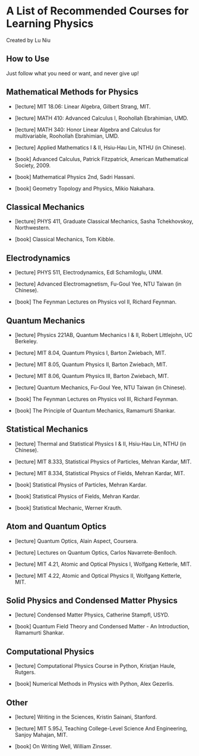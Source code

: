 # A List of Recommended Courses for Learning Physics

Created by Lu Niu

## How to Use

Just follow what you need or want, and never give up!

## Mathematical Methods for Physics

* [lecture] MIT 18.06: Linear Algebra, Gilbert Strang, MIT.

* [lecture] MATH 410: Advanced Calculus Ⅰ, Roohollah Ebrahimian, UMD.

* [lecture] MATH 340: Honor Linear Algebra and Calculus for multivariable, Roohollah Ebrahimian, UMD.

* [lecture] Applied Mathematics Ⅰ & Ⅱ, Hsiu-Hau Lin, NTHU (in Chinese).

* [book] Advanced Calculus, Patrick Fitzpatrick, American Mathematical Society, 2009.

* [book] Mathematical Physics 2nd, Sadri Hassani.

* [book] Geometry Topology and Physics, Mikio Nakahara.

## Classical Mechanics

* [lecture] PHYS 411, Graduate Classical Mechanics, Sasha Tchekhovskoy, Northwestern.

* [book] Classical Mechanics, Tom Kibble.

## Electrodynamics

* [lecture] PHYS 511, Electrodynamics, Edl Schamiloglu, UNM.

* [lecture] Advanced Electromagnetism, Fu-Goul Yee, NTU Taiwan (in Chinese).

* [book] The Feynman Lectures on Physics vol Ⅱ, Richard Feynman.

## Quantum Mechanics

* [lecture] Physics 221AB, Quantum Mechanics Ⅰ & Ⅱ, Robert Littlejohn, UC Berkeley.

* [lecture] MIT 8.04, Quantum Physics Ⅰ, Barton Zwiebach, MIT.

* [lecture] MIT 8.05, Quantum Physics Ⅱ, Barton Zwiebach, MIT.

* [lecture] MIT 8.06, Quantum Physics Ⅲ, Barton Zwiebach, MIT.

* [lecture] Quantum Mechanics, Fu-Goul Yee, NTU Taiwan (in Chinese).

* [book] The Feynman Lectures on Physics vol Ⅲ, Richard Feynman.

* [book] The Principle of Quantum Mechanics, Ramamurti Shankar.

## Statistical Mechanics

* [lecture] Thermal and Statistical Physics Ⅰ & Ⅱ, Hsiu-Hau Lin, NTHU (in Chinese).

* [lecture] MIT 8.333, Statistical Physics of Particles, Mehran Kardar, MIT.

* [lecture] MIT 8.334, Statistical Physics of Fields, Mehran Kardar, MIT.

* [book] Statistical Physics of Particles, Mehran Kardar.

* [book] Statistical Physics of Fields, Mehran Kardar.

* [book] Statistical Mechanic, Werner Krauth.

## Atom and Quantum Optics

* [lecture] Quantum Optics, Alain Aspect, Coursera.

* [lecture] Lectures on Quantum Optics, Carlos Navarrete-Benlloch.

* [lecture] MIT 4.21, Atomic and Optical Physics Ⅰ, Wolfgang Ketterle, MIT.

* [lecture] MIT 4.22, Atomic and Optical Physics Ⅱ, Wolfgang Ketterle, MIT.

## Solid Physics and Condensed Matter Physics

* [lecture] Condensed Matter Physics, Catherine Stampfl, USYD.

* [book] Quantum Field Theory and Condensed Matter - An Introduction, Ramamurti Shankar.

## Computational Physics

* [lecture] Computational Physics Course in Python, Kristjan Haule, Rutgers.

* [book] Numerical Methods in Physics with Python, Alex Gezerlis.

## Other

* [lecture] Writing in the Sciences, Kristin Sainani, Stanford.

* [lecture] MIT 5.95J, Teaching College-Level Science And Engineering, Sanjoy Mahajan, MIT.

* [book] On Writing Well, William Zinsser.
  